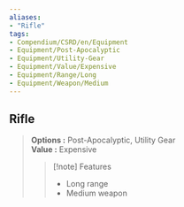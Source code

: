 ```yaml
---
aliases:
- "Rifle"
tags:
- Compendium/CSRD/en/Equipment
- Equipment/Post-Apocalyptic
- Equipment/Utility-Gear
- Equipment/Value/Expensive
- Equipment/Range/Long
- Equipment/Weapon/Medium
---
```


  
## Rifle  
  
>  
> **Options :** Post-Apocalyptic, Utility Gear  
> **Value :** Expensive  
>>[!note] Features  
>> - Long range  
>> - Medium weapon
